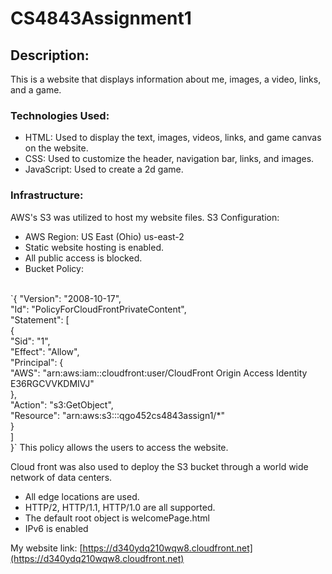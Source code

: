 # CS4843Assignment1
## Description:
This is a website that displays information about me, images, a video, links, and a game.
### Technologies Used:
- HTML: Used to display the text, images, videos, links, and game canvas on the website.
- CSS: Used to customize the header, navigation bar, links, and images.
- JavaScript: Used to create a 2d game.

### Infrastructure:
AWS's S3 was utilized to host my website files.
S3 Configuration:
- AWS Region: US East (Ohio) us-east-2
- Static website hosting is enabled.
- All public access is blocked.
- Bucket Policy:
<br>
`{
    "Version": "2008-10-17",<br>
    "Id": "PolicyForCloudFrontPrivateContent",<br>
    "Statement": [<br>
        {<br>
            "Sid": "1",<br>
            "Effect": "Allow",<br>
            "Principal": {<br>
                "AWS": "arn:aws:iam::cloudfront:user/CloudFront Origin Access Identity E36RGCVVKDMIVJ"<br>
            },<br>
            "Action": "s3:GetObject",<br>
            "Resource": "arn:aws:s3:::qgo452cs4843assign1/*"<br>
        }<br>
    ]<br>
}`
This policy allows the users to access the website.

Cloud front was also used to deploy the S3 bucket through a world wide network of data centers.
- All edge locations are used.
- HTTP/2, HTTP/1.1, HTTP/1.0 are all supported.
- The default root object is welcomePage.html
- IPv6 is enabled

My website link: [https://d340ydq210wqw8.cloudfront.net](https://d340ydq210wqw8.cloudfront.net)
